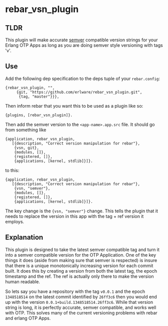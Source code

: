 rebar_vsn_plugin
================

TLDR
----

This plugin will make accurate [semver](http://semver.org) compatible
version strings for your Erlang OTP Apps as long as you are doing
semver style versioning with tags 'v<version>'.

Use
---

Add the following dep specification to the deps tuple of your
`rebar.config`:

    {rebar_vsn_plugin, "",
         {git, "https://github.com/erlware/rebar_vsn_plugin.git",
          {tag, "master"}}},

Then inform rebar that you want this to be used as a plugin like so:

    {plugins, [rebar_vsn_plugin]}.

Then add the semver version to the `<app-name>.app.src` file. It should go from something like

    {application, rebar_vsn_plugin,
       [{description, "Correct version manipulation for rebar"},
        {vsn, git},
        {modules, []},
        {registered, []},
        {applications, [kernel, stdlib]}]}.

to this:

    {application, rebar_vsn_plugin,
       [{description, "Correct version manipulation for rebar"},
        {vsn, "semver"},
        {modules, []},
        {registered, []},
        {applications, [kernel, stdlib]}]}.

The key change is the `{vsn, "semver"}` change. This tells the plugin
that it needs to replace the version in this app with the tag + ref
version it employs.

Explanation
-------------

This plugin is designed to take the latest semver
compatible tag and turn it into a semver compatible version for the
OTP Application. One of the key things it does (aside from making sure
that semver is respected) is insure that there is a unique
monotonically increasing version for each commit built. It does this
by creating a version from both the latest tag, the epoch timestamp and
the ref. The ref is actually only there to make the version human
readable.

So lets say you have a repository with the tag `v0.0.1` and the epoch
`1348518514` on the latest commit identified by `26ff3c6` then you
would end up with the version `0.0.1+build.1348518514.26ff3c6`. While
that version string is long, it is perfectly accurate, semver
compatible, and works well with OTP. This solves many of the current
versioning problems with rebar and erlang OTP Apps.
